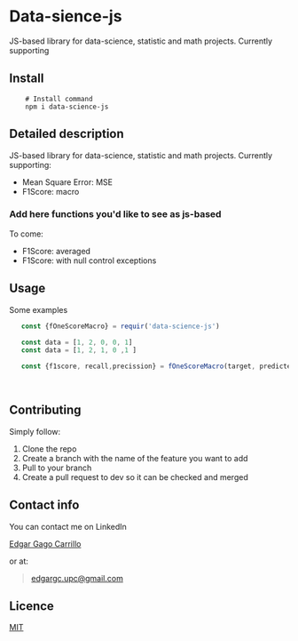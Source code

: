 # Data-sience-js


JS-based library for data-science, statistic and math projects. Currently supporting


## Install

```shell
    # Install command
    npm i data-science-js
```

## Detailed description

JS-based library for data-science, statistic and math projects. Currently supporting: 

- Mean Square Error: MSE
- F1Score: macro

### Add here functions you'd like to see as js-based

To come:

- F1Score: averaged
- F1Score: with null control exceptions

 
## Usage

Some examples

```javascript
   const {fOneScoreMacro} = requir('data-science-js')  

   const data = [1, 2, 0, 0, 1]
   const data = [1, 2, 1, 0 ,1 ]

   const {f1score, recall,precission} = fOneScoreMacro(target, predicted)

          
```

## Contributing 

Simply follow:

1. Clone the repo
2. Create a branch with the name of the feature you want to add
3. Pull to your branch
4. Create a pull request to dev so it can be checked and merged


## Contact info 

You can contact me on LinkedIn

[Edgar Gago Carrillo](https://www.linkedin.com/in/edgargagocarrillo/)

or at:

> edgargc.upc@gmail.com

## Licence 

[MIT](https://opensource.org/licenses/MIT)
